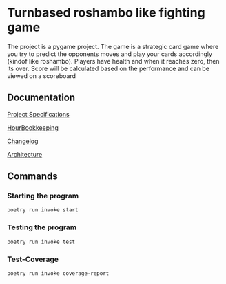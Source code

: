 # Turnbased roshambo like fighting game
The project is a pygame project. The game is a strategic card game where you try to predict the opponents moves and play your cards accordingly (kindof like roshambo). Players have health and when it reaches zero, then its over. Score will be calculated based on the performance and can be viewed on a scoreboard

## Documentation
[Project Specifications](https://github.com/stenbra/ot-harjoitustyo/blob/master/Documentation/ProjectSpecifications.md)

[HourBookkeeping](https://github.com/stenbra/ot-harjoitustyo/blob/master/Documentation/WorkHourBookkeeping.md)

[Changelog](https://github.com/stenbra/ot-harjoitustyo/blob/master/Documentation/changelog.md)

[Architecture](https://github.com/stenbra/ot-harjoitustyo/blob/master/Documentation/architecture.md)

## Commands
### Starting the program
` poetry run invoke start `
### Testing the program
` poetry run invoke test `
### Test-Coverage
` poetry run invoke coverage-report `
